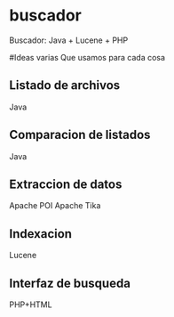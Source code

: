 # buscador
Buscador: Java + Lucene + PHP


#Ideas varias
Que usamos para cada cosa
## Listado de archivos
Java
## Comparacion de  listados
Java
## Extraccion de datos
Apache POI
Apache Tika
## Indexacion
Lucene
## Interfaz de busqueda
PHP+HTML